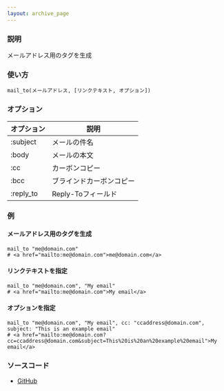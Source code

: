 ```yaml
---
layout: archive_page
---
```

### 説明
メールアドレス用のタグを生成

### 使い方
    mail_to(メールアドレス, [リンクテキスト, オプション])

### オプション

オプション     | 説明
------------ | -----
:subject     | メールの件名
:body        | メールの本文
:cc          | カーボンコピー
:bcc         | ブラインドカーボンコピー
:reply_to    | Reply-Toフィールド

### 例
#### メールアドレス用のタグを生成
    mail_to "me@domain.com"
    # <a href="mailto:me@domain.com">me@domain.com</a>

#### リンクテキストを指定
    mail_to "me@domain.com", "My email"
    # <a href="mailto:me@domain.com">My email</a>

#### オプションを指定
    mail_to "me@domain.com", "My email", cc: "ccaddress@domain.com", subject: "This is an example email"
    # <a href="mailto:me@domain.com?cc=ccaddress@domain.com&subject=This%20is%20an%20example%20email">My email</a>

### ソースコード
* [GitHub](https://github.com/rails/rails/blob/ac30e389ecfa0e26e3d44c1eda8488ddf63b3ecc/actionview/lib/action_view/helpers/url_helper.rb#L482)